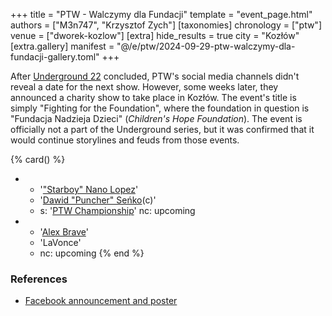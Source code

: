 +++
title = "PTW - Walczymy dla Fundacji"
template = "event_page.html"
authors = ["M3n747", "Krzysztof Zych"]
[taxonomies]
chronology = ["ptw"]
venue = ["dworek-kozlow"]
[extra]
hide_results = true
city = "Kozłów"
[extra.gallery]
manifest = "@/e/ptw/2024-09-29-ptw-walczymy-dla-fundacji-gallery.toml"
+++

After [Underground 22](@/e/ptw/2024-08-25-ptw-underground-22.md) concluded, PTW's social media channels didn't reveal a date for the next show.
However, some weeks later, they announced a charity show to take place in Kozłów.
The event's title is simply "Fighting for the Foundation", where the foundation in question is "Fundacja Nadzieja Dzieci" (_Children's Hope Foundation_).
The event is officially not a part of the Underground series, but it was confirmed that it would continue storylines and feuds from those events.

{% card() %}
- - '["Starboy" Nano Lopez](@/w/nano-lopez.md)'
  - '[Dawid "Puncher" Seńko](@/w/puncher.md)(c)'
  - s: '[PTW Championship](@/c/ptw-championship.md)'
    nc: upcoming
- - '[Alex Brave](@/w/alex-brave.md)'
  - 'LaVonce'
  - nc: upcoming
{% end %}

### References

* [Facebook announcement and poster](https://www.facebook.com/PrimeTimeWrestlingPL/posts/pfbid0A8DxWMbks5aKMceWdq2kVsNcauAGxL56iSqdtVCdthHCEcQfNocuM5mzRBvz78bul)
